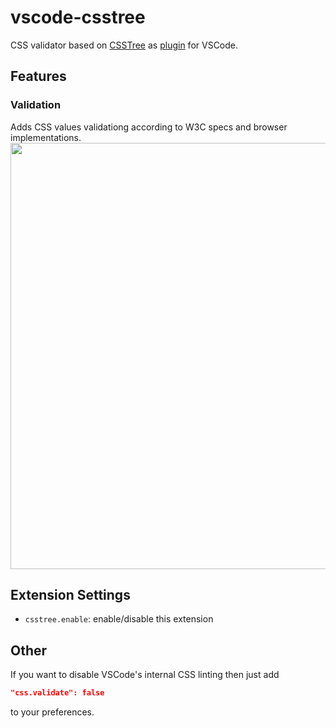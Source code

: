 # vscode-csstree

CSS validator based on [CSSTree](https://github.com/csstree/validator) as [plugin](https://marketplace.visualstudio.com/items?itemName=smelukov.vscode-csstree) for VSCode.

## Features

### Validation
 Adds CSS values validationg according to W3C specs and browser implementations.
 <img width="682" src="https://cloud.githubusercontent.com/assets/6654581/18788246/d0d4c7ca-81ae-11e6-9777-36806fd4cbfb.png">


## Extension Settings

* `csstree.enable`: enable/disable this extension

## Other

If you want to disable VSCode's internal CSS linting then just add

```json
"css.validate": false
```
to your preferences.
